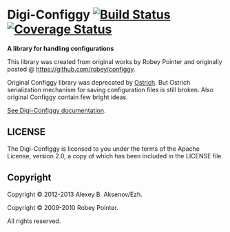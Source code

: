 Digi-Configgy [![Build Status](https://travis-ci.org/ezh/digi-configgy.png?branch=master)](https://travis-ci.org/ezh/digi-configgy) [![Coverage Status](https://coveralls.io/repos/ezh/digi-configgy/badge.png?branch=master)](https://coveralls.io/r/ezh/digi-configgy?branch=master)
=============

__A library for handling configurations__

This library was created from original works by Robey Pointer and originally posted @ <https://github.com/robey/configgy>.

Original Configgy library was deprecated by [Ostrich](https://github.com/twitter/ostrich). But Ostrich serialization mechanism for saving configuration files is still broken. Also original Configgy contain few bright ideas.

[See Digi-Configgy documentation](http://ezh.github.io/digi-configgy/).

LICENSE
-------

The Digi-Configgy is licensed to you under the terms of
the Apache License, version 2.0, a copy of which has been
included in the LICENSE file.

Copyright
---------

Copyright © 2012-2013 Alexey B. Aksenov/Ezh.

Copyright © 2009-2010 Robey Pointer.

All rights reserved.
